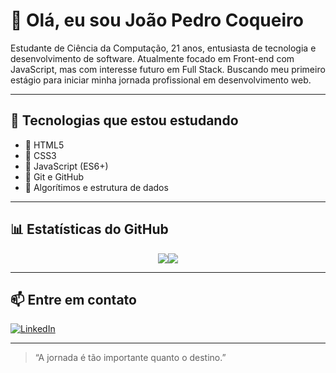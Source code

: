 # 👋 Olá, eu sou João Pedro Coqueiro
 
Estudante de Ciência da Computação, 21 anos, entusiasta de tecnologia e desenvolvimento de software.
Atualmente focado em Front-end com JavaScript, mas com interesse futuro em Full Stack.
Buscando meu primeiro estágio para iniciar minha jornada profissional em desenvolvimento web.

---

## 🚀 Tecnologias que estou estudando

- 📄 HTML5
- 🎨 CSS3
- 📜 JavaScript (ES6+)
- 🔧 Git e GitHub
- 🧠 Algorítimos e estrutura de dados 

---

## 📊 Estatísticas do GitHub
<div style="display: flex; justify-content: center; align-items: center;">
  <a href="https://github.com/anuraghazra/github-readme-stats">
    <img src="https://github-readme-stats-two-chi-29.vercel.app/api?username=jaocoqueiro&show_icons=true&theme=blue_navy&include_all_commits=true" />
  </a>

  <a href="https://github.com/anuraghazra/github-readme-stats">
    <img src="https://github-readme-stats.vercel.app/api/top-langs/?username=jaocoqueiro&layout=compact&theme=blue_navy" />
  </a>
</div>

---
## 📫 Entre em contato
[![LinkedIn](https://img.shields.io/badge/-LinkedIn-0A66C2?style=flat&logo=linkedin&logoColor=white)](www.linkedin.com/in/joaopedrocoqueiro)

---

> “A jornada é tão importante quanto o destino.”
